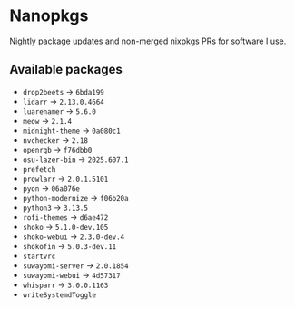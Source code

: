 <!--
SPDX-FileCopyrightText: 2025 Hana Kretzer <hanakretzer@gmail.com>

SPDX-License-Identifier: CC0-1.0
-->

# Nanopkgs

Nightly package updates and non-merged nixpkgs PRs for software I use.

## Available packages

- `drop2beets` -> `6bda199`
- `lidarr` -> `2.13.0.4664`
- `luarenamer` -> `5.6.0`
- `meow` -> `2.1.4`
- `midnight-theme` -> `0a080c1`
- `nvchecker` -> `2.18`
- `openrgb` -> `f76dbb0`
- `osu-lazer-bin` -> `2025.607.1`
- `prefetch`
- `prowlarr` -> `2.0.1.5101`
- `pyon` -> `06a076e`
- `python-modernize` -> `f06b20a`
- `python3` -> `3.13.5`
- `rofi-themes` -> `d6ae472`
- `shoko` -> `5.1.0-dev.105`
- `shoko-webui` -> `2.3.0-dev.4`
- `shokofin` -> `5.0.3-dev.11`
- `startvrc`
- `suwayomi-server` -> `2.0.1854`
- `suwayomi-webui` -> `4d57317`
- `whisparr` -> `3.0.0.1163`
- `writeSystemdToggle`
